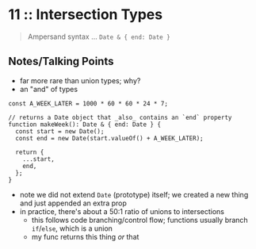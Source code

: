 # 11 :: Intersection Types

> Ampersand syntax ... `Date & { end: Date }`

## Notes/Talking Points

* far more rare than union types; why?
* an "and" of types

```
const A_WEEK_LATER = 1000 * 60 * 60 * 24 * 7;

// returns a Date object that _also_ contains an `end` property
function makeWeek(): Date & { end: Date } {
  const start = new Date();
  const end = new Date(start.valueOf() + A_WEEK_LATER);

  return {
    ...start,
    end,
  };
}
```

* note we did not extend `Date` (prototype) itself; we created a new thing and just appended an extra prop
* in practice, there's about a 50:1 ratio of unions to intersections
  * this follows code branching/control flow; functions usually branch `if`/`else`, which is a union
  * my func returns this thing _or_ that
